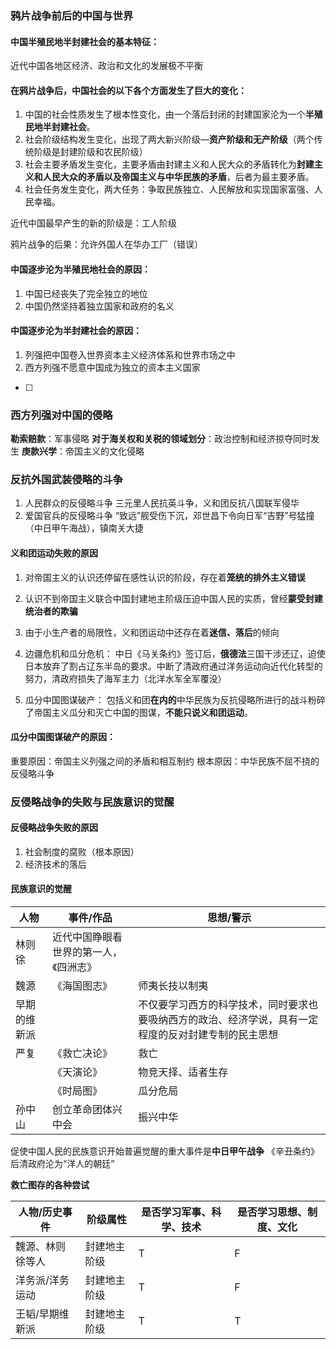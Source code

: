 ### 鸦片战争前后的中国与世界

#### 中国半殖民地半封建社会的基本特征：
近代中国各地区经济、政治和文化的发展极不平衡

#### 在鸦片战争后，中国社会的以下各个方面发生了巨大的变化：
1. 中国的社会性质发生了根本性变化，由一个落后封闭的封建国家沦为一个**半殖民地半封建社会**。 
2. 社会阶级结构发生变化，出现了两大新兴阶级—**资产阶级和无产阶级**（两个传统阶级是封建阶级和农民阶级）
3. 社会主要矛盾发生变化，主要矛盾由封建主义和人民大众的矛盾转化为**封建主义和人民大众的矛盾以及帝国主义与中华民族的矛盾**，后者为最主要矛盾。
4. 社会任务发生变化，两大任务：争取民族独立、人民解放和实现国家富强、人民幸福。

近代中国最早产生的新的阶级是：工人阶级

鸦片战争的后果：允许外国人在华办工厂（错误）

#### 中国逐步沦为半殖民地社会的原因：
1. 中国已经丧失了完全独立的地位
2. 中国仍然坚持着独立国家和政府的名义

#### 中国逐步沦为半封建社会的原因：
1. 列强把中国卷入世界资本主义经济体系和世界市场之中
2. 西方列强不愿意中国成为独立的资本主义国家
- [ ] 

### 西方列强对中国的侵略

**勒索赔款**：军事侵略
**对于海关权和关税的领域划分**：政治控制和经济掠夺同时发生
**庚款兴学**：帝国主义的文化侵略

### 反抗外国武装侵略的斗争
1. 人民群众的反侵略斗争
三元里人民抗英斗争，义和团反抗八国联军侵华
2. 爱国官兵的反侵略斗争
“致远”舰受伤下沉，邓世昌下令向日军“吉野”号猛撞（中日甲午海战），镇南关大捷

#### 义和团运动失败的原因
1. 对帝国主义的认识还停留在感性认识的阶段，存在着**笼统的排外主义错误**
2. 认识不到帝国主义联合中国封建地主阶级压迫中国人民的实质，曾经**蒙受封建统治者的欺骗**
3. 由于小生产者的局限性，义和团运动中还存在着**迷信、落后**的倾向

1. 边疆危机和瓜分危机：
中日《马关条约》签订后，**俄德法**三国干涉还辽，迫使日本放弃了割占辽东半岛的要求。中断了清政府通过洋务运动向近代化转型的努力，清政府损失了海军主力（北洋水军全军覆没）
2. 瓜分中国图谋破产：
包括义和团**在内的**中华民族为反抗侵略所进行的战斗粉碎了帝国主义瓜分和灭亡中国的图谋，**不能只说义和团运动**。

#### **瓜分中国图谋破产的原因：**
重要原因：帝国主义列强之间的矛盾和相互制约
根本原因：中华民族不屈不挠的反侵略斗争

### 反侵略战争的失败与民族意识的觉醒
#### 反侵略战争失败的原因
1. 社会制度的腐败（根本原因）
2. 经济技术的落后
#### 民族意识的觉醒

|   人物|   事件/作品|   思想/警示|
|---|---|---|
|   林则徐|   近代中国睁眼看世界的第一人，《四洲志》|   |
|   魏源|   《海国图志》|   师夷长技以制夷|
|   早期的维新派|   |   不仅要学习西方的科学技术，同时要求也要吸纳西方的政治、经济学说，具有一定程度的反对封建专制的民主思想|
|   严复|   《救亡决论》|   救亡|
|   |   《天演论》|   物竞天择、适者生存|
|   |   《时局图》|   瓜分危局|
|   孙中山|   创立革命团体兴中会|   振兴中华|

促使中国人民的民族意识开始普遍觉醒的重大事件是**中日甲午战争**
《辛丑条约》后清政府沦为“洋人的朝廷”

**救亡图存的各种尝试**

|   人物/历史事件|   阶级属性|   是否学习军事、科学、技术|   是否学习思想、制度、文化|
|---|---|---|---|
|   魏源、林则徐等人|   封建地主阶级|   T|   F|
|   洋务派/洋务运动|   封建地主阶级|   T|   F|
|   王韬/早期维新派|   封建地主阶级|   T|   T|


 